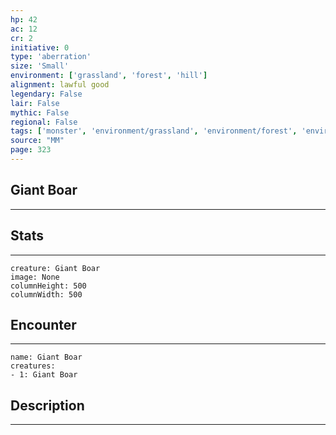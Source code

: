 ```yaml
---
hp: 42
ac: 12
cr: 2
initiative: 0
type: 'aberration'    
size: 'Small'
environment: ['grassland', 'forest', 'hill']
alignment: lawful good
legendary: False
lair: False
mythic: False
regional: False
tags: ['monster', 'environment/grassland', 'environment/forest', 'environment/hill']
source: "MM"
page: 323
---
```


## Giant Boar
---



## Stats
---

```statblock
creature: Giant Boar
image: None
columnHeight: 500
columnWidth: 500
```

## Encounter
---

```encounter-table
name: Giant Boar
creatures:
- 1: Giant Boar
```

## Description
---





